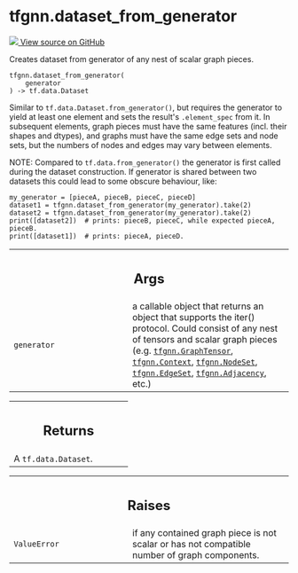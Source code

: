 # tfgnn.dataset_from_generator

<!-- Insert buttons and diff -->

<a target="_blank" href="https://github.com/tensorflow/gnn/tree/master/tensorflow_gnn/graph/batching_utils.py#L786-L879">
<img src="https://www.tensorflow.org/images/GitHub-Mark-32px.png" /> View source
on GitHub </a>

Creates dataset from generator of any nest of scalar graph pieces.

<pre class="devsite-click-to-copy prettyprint lang-py tfo-signature-link">
<code>tfgnn.dataset_from_generator(
    generator
) -> tf.data.Dataset
</code></pre>

<!-- Placeholder for "Used in" -->

Similar to `tf.data.Dataset.from_generator()`, but requires the generator to
yield at least one element and sets the result's `.element_spec` from it. In
subsequent elements, graph pieces must have the same features (incl. their
shapes and dtypes), and graphs must have the same edge sets and node sets, but
the numbers of nodes and edges may vary between elements.

NOTE: Compared to `tf.data.from_generator()` the generator is first called
during the dataset construction. If generator is shared between two datasets
this could lead to some obscure behaviour, like:

```
my_generator = [pieceA, pieceB, pieceC, pieceD]
dataset1 = tfgnn.dataset_from_generator(my_generator).take(2)
dataset2 = tfgnn.dataset_from_generator(my_generator).take(2)
print([dataset2])  # prints: pieceB, pieceC, while expected pieceA, pieceB.
print([dataset1])  # prints: pieceA, pieceD.
```

<!-- Tabular view -->

 <table class="responsive fixed orange">
<colgroup><col width="214px"><col></colgroup>
<tr><th colspan="2"><h2 class="add-link">Args</h2></th></tr>

<tr>
<td>
<code>generator</code><a id="generator"></a>
</td>
<td>
a callable object that returns an object that supports the iter()
protocol. Could consist of any nest of tensors and scalar graph pieces
(e.g. <a href="../tfgnn/GraphTensor.md"><code>tfgnn.GraphTensor</code></a>, <a href="../tfgnn/Context.md"><code>tfgnn.Context</code></a>, <a href="../tfgnn/NodeSet.md"><code>tfgnn.NodeSet</code></a>,
<a href="../tfgnn/EdgeSet.md"><code>tfgnn.EdgeSet</code></a>, <a href="../tfgnn/Adjacency.md"><code>tfgnn.Adjacency</code></a>, etc.)
</td>
</tr>
</table>

<!-- Tabular view -->

 <table class="responsive fixed orange">
<colgroup><col width="214px"><col></colgroup>
<tr><th colspan="2"><h2 class="add-link">Returns</h2></th></tr>
<tr class="alt">
<td colspan="2">
A <code>tf.data.Dataset</code>.
</td>
</tr>

</table>

<!-- Tabular view -->

 <table class="responsive fixed orange">
<colgroup><col width="214px"><col></colgroup>
<tr><th colspan="2"><h2 class="add-link">Raises</h2></th></tr>

<tr>
<td>
<code>ValueError</code><a id="ValueError"></a>
</td>
<td>
if any contained graph piece is not scalar or has not compatible
number of graph components.
</td>
</tr>
</table>
